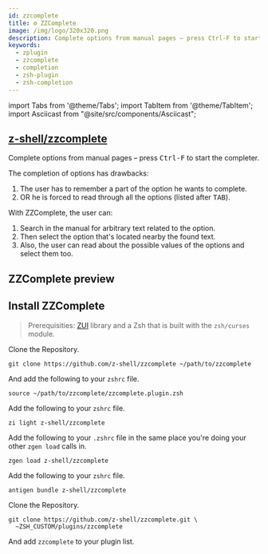 ```yaml
---
id: zzcomplete
title: ⚙️ ZZComplete
image: /img/logo/320x320.png
description: Complete options from manual pages – press Ctrl-F to start the completer.
keywords:
  - zplugin
  - zzcomplete
  - completion
  - zsh-plugin
  - zsh-completion
---
```


<!-- @format -->

import Tabs from '@theme/Tabs';
import TabItem from '@theme/TabItem';
import Asciicast from "@site/src/components/Asciicast";

## <i class="fa-brands fa-github"></i> [z-shell/zzcomplete][]

Complete options from manual pages – press <kbd>Ctrl-F</kbd> to start the completer.

The completion of options has drawbacks:

1. The user has to remember a part of the option he wants to complete.
2. OR he is forced to read through all the options (listed after <kbd>TAB</kbd>).

With ZZComplete, the user can:

1. Search in the manual for arbitrary text related to the option.
2. Then select the option that's located nearby the found text.
3. Also, the user can read about the possible values of the options and select them too.

## ZZComplete preview

<Asciicast
    src='https://asciinema.org/a/293365.cast'
    rows={21}
    cols={125}
    speed={1}
    idleTimeLimit={1}
    preload
/>

## Install ZZComplete

> Prerequisities: [ZUI][z-shell/zui] library and a Zsh that is built with the `zsh/curses` module.

<Tabs>
  <TabItem value="standalone" label="Standalone" default>

Clone the Repository.

```shell
git clone https://github.com/z-shell/zzcomplete ~/path/to/zzcomplete
```

And add the following to your `zshrc` file.

```shell
source ~/path/to/zzcomplete/zzcomplete.plugin.zsh
```

  </TabItem>
  <TabItem value="zi" label="Zi">

Add the following to your `zshrc` file.

```shell
zi light z-shell/zzcomplete
```

  </TabItem>
  <TabItem value="zgen" label="Zgen">

Add the following to your `.zshrc` file in the same place you're doing your other `zgen load` calls in.

```shell
zgen load z-shell/zzcomplete
```

  </TabItem>
  <TabItem value="antigen" label="Antigen">

Add the following to your `zshrc` file.

```shell
antigen bundle z-shell/zzcomplete
```

  </TabItem>
  <TabItem value="oh-my-zsh" label="Oh-My-Zsh">

Clone the Repository.

```shell showLineNumbers
git clone https://github.com/z-shell/zzcomplete.git \
  ~ZSH_CUSTOM/plugins/zzcomplete
```

And add `zzcomplete` to your plugin list.

  </TabItem>
</Tabs>

<!-- end-of-file -->
<!-- links -->

[z-shell/zui]: https://github.com/z-shell/zui
[z-shell/zzcomplete]: https://github.com/z-shell/zzcomplete
